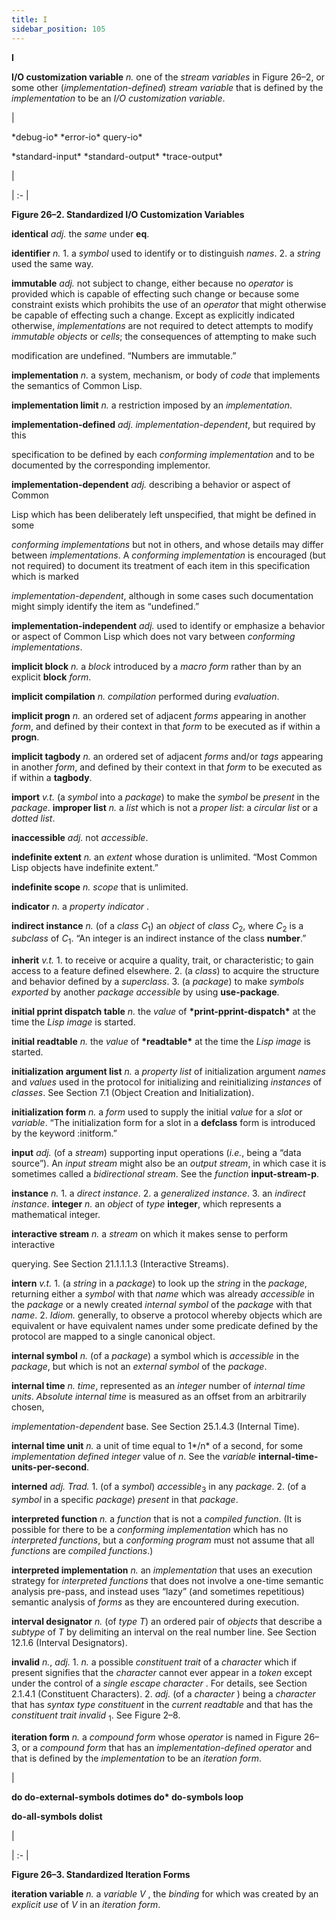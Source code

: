 ```yaml
---
title: I
sidebar_position: 105
---
```


**I** 



**I/O customization variable** *n.* one of the *stream variables* in Figure 26–2, or some other (*implementation-defined*) *stream variable* that is defined by the *implementation* to be an *I/O customization variable*. 







 



 



|<p>\*debug-io\* \*error-io\* query-io\* </p><p>\*standard-input\* \*standard-output\* \*trace-output\*</p>|

| :- |





**Figure 26–2. Standardized I/O Customization Variables** 



**identical** *adj.* the *same* under **eq**. 



**identifier** *n.* 1. a *symbol* used to identify or to distinguish *names*. 2. a *string* used the same way. 



**immutable** *adj.* not subject to change, either because no *operator* is provided which is capable of effecting such change or because some constraint exists which prohibits the use of an *operator* that might otherwise be capable of effecting such a change. Except as explicitly indicated otherwise, *implementations* are not required to detect attempts to modify *immutable objects* or *cells*; the consequences of attempting to make such 



modification are undefined. “Numbers are immutable.” 



**implementation** *n.* a system, mechanism, or body of *code* that implements the semantics of Common Lisp. 



**implementation limit** *n.* a restriction imposed by an *implementation*. 



**implementation-defined** *adj. implementation-dependent*, but required by this 



specification to be defined by each *conforming implementation* and to be documented by the corresponding implementor. 



**implementation-dependent** *adj.* describing a behavior or aspect of Common 



Lisp which has been deliberately left unspecified, that might be defined in some 



*conforming implementations* but not in others, and whose details may differ between *implementations*. A *conforming implementation* is encouraged (but not required) to document its treatment of each item in this specification which is marked 



*implementation-dependent*, although in some cases such documentation might simply identify the item as “undefined.” 



**implementation-independent** *adj.* used to identify or emphasize a behavior or aspect of Common Lisp which does not vary between *conforming implementations*. 



**implicit block** *n.* a *block* introduced by a *macro form* rather than by an explicit **block** *form*. 



**implicit compilation** *n. compilation* performed during *evaluation*. 



**implicit progn** *n.* an ordered set of adjacent *forms* appearing in another *form*, and defined by their context in that *form* to be executed as if within a **progn**. 







 



 



**implicit tagbody** *n.* an ordered set of adjacent *forms* and/or *tags* appearing in another *form*, and defined by their context in that *form* to be executed as if within a **tagbody**. 



**import** *v.t.* (a *symbol* into a *package*) to make the *symbol* be *present* in the *package*. **improper list** *n.* a *list* which is not a *proper list*: a *circular list* or a *dotted list*. 



**inaccessible** *adj.* not *accessible*. 



**indefinite extent** *n.* an *extent* whose duration is unlimited. “Most Common Lisp objects have indefinite extent.” 



**indefinite scope** *n. scope* that is unlimited. 



**indicator** *n.* a *property indicator* . 



**indirect instance** *n.* (of a *class C*<sub>1</sub>) an *object* of *class C*<sub>2</sub>, where *C*<sub>2</sub> is a *subclass* of *C*<sub>1</sub>. “An integer is an indirect instance of the class **number**.” 



**inherit** *v.t.* 1. to receive or acquire a quality, trait, or characteristic; to gain access to a feature defined elsewhere. 2. (a *class*) to acquire the structure and behavior defined by a *superclass*. 3. (a *package*) to make *symbols exported* by another *package accessible* by using **use-package**. 



**initial pprint dispatch table** *n.* the *value* of **\*print-pprint-dispatch\*** at the time the *Lisp image* is started. 



**initial readtable** *n.* the *value* of **\*readtable\*** at the time the *Lisp image* is started. 



**initialization argument list** *n.* a *property list* of initialization argument *names* and *values* used in the protocol for initializing and reinitializing *instances* of *classes*. See Section 7.1 (Object Creation and Initialization). 



**initialization form** *n.* a *form* used to supply the initial *value* for a *slot* or *variable*. “The initialization form for a slot in a **defclass** form is introduced by the keyword :initform.” 



**input** *adj.* (of a *stream*) supporting input operations (*i.e.*, being a “data source”). An *input stream* might also be an *output stream*, in which case it is sometimes called a *bidirectional stream*. See the *function* **input-stream-p**. 



**instance** *n.* 1. a *direct instance*. 2. a *generalized instance*. 3. an *indirect instance*. **integer** *n.* an *object* of *type* **integer**, which represents a mathematical integer. 







 



 



**interactive stream** *n.* a *stream* on which it makes sense to perform interactive 



querying. See Section 21.1.1.1.3 (Interactive Streams). 



**intern** *v.t.* 1. (a *string* in a *package*) to look up the *string* in the *package*, returning either a *symbol* with that *name* which was already *accessible* in the *package* or a newly created *internal symbol* of the *package* with that *name*. 2. *Idiom.* generally, to observe a protocol whereby objects which are equivalent or have equivalent names under some predicate defined by the protocol are mapped to a single canonical object. 



**internal symbol** *n.* (of a *package*) a symbol which is *accessible* in the *package*, but which is not an *external symbol* of the *package*. 



**internal time** *n. time*, represented as an *integer* number of *internal time units*. *Absolute internal time* is measured as an offset from an arbitrarily chosen, 



*implementation-dependent* base. See Section 25.1.4.3 (Internal Time). 



**internal time unit** *n.* a unit of time equal to 1*/n* of a second, for some *implementation defined integer* value of *n*. See the *variable* **internal-time-units-per-second**. 



**interned** *adj. Trad.* 1. (of a *symbol*) *accessible*<sub>3</sub> in any *package*. 2. (of a *symbol* in a specific *package*) *present* in that *package*. 



**interpreted function** *n.* a *function* that is not a *compiled function*. (It is possible for there to be a *conforming implementation* which has no *interpreted functions*, but a *conforming program* must not assume that all *functions* are *compiled functions*.) 



**interpreted implementation** *n.* an *implementation* that uses an execution strategy for *interpreted functions* that does not involve a one-time semantic analysis pre-pass, and instead uses “lazy” (and sometimes repetitious) semantic analysis of *forms* as they are encountered during execution. 



**interval designator** *n.* (of *type T*) an ordered pair of *objects* that describe a *subtype* of *T* by delimiting an interval on the real number line. See Section 12.1.6 (Interval Designators). 



**invalid** *n.*, *adj.* 1. *n.* a possible *constituent trait* of a *character* which if present signifies that the *character* cannot ever appear in a *token* except under the control of a *single escape character* . For details, see Section 2.1.4.1 (Constituent Characters). 2. *adj.* (of a *character* ) being a *character* that has *syntax type constituent* in the *current readtable* and that has the *constituent trait invalid* <sub>1</sub>. See Figure 2–8. 



**iteration form** *n.* a *compound form* whose *operator* is named in Figure 26–3, or a *compound form* that has an *implementation-defined operator* and that is defined by the *implementation* to be an *iteration form*. 







 



 



|<p>**do do-external-symbols dotimes do\* do-symbols loop** </p><p>**do-all-symbols dolist**</p>|

| :- |





**Figure 26–3. Standardized Iteration Forms** 



**iteration variable** *n.* a *variable V* , the *binding* for which was created by an *explicit use* of *V* in an *iteration form*. 



